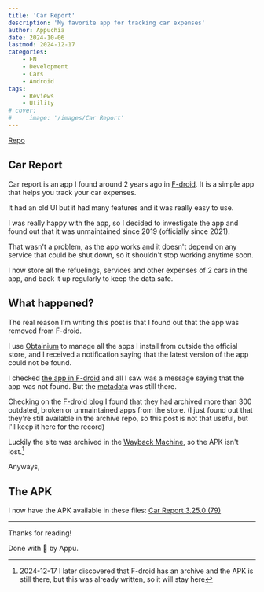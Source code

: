 ```yaml
---
title: 'Car Report'
description: 'My favorite app for tracking car expenses'
author: Appuchia
date: 2024-10-06
lastmod: 2024-12-17
categories:
    - EN
    - Development
    - Cars
    - Android
tags:
    - Reviews
    - Utility
# cover:
#     image: '/images/Car Report'
---
```


[Repo](https://bitbucket.org/frigus02/car-report/src/master/)

## Car Report

Car report is an app I found around 2 years ago in [F-droid](https://f-droid.org/).
It is a simple app that helps you track your car expenses.

It had an old UI but it had many features and it was really easy to use.

I was really happy with the app, so I decided to investigate the app and found out that it was unmaintained since 2019 (officially since 2021).

That wasn't a problem, as the app works and it doesn't depend on any service that could be shut down, so it shouldn't stop working anytime soon.

I now store all the refuelings, services and other expenses of 2 cars in the app, and back it up regularly to keep the data safe.

## What happened?

The real reason I'm writing this post is that I found out that the app was removed from F-droid.

I use [Obtainium](https://obtainium.org/) to manage all the apps I install from outside the official store,
and I received a notification saying that the latest version of the app could not be found.

I checked [the app in F-droid](https://f-droid.org/en/packages/me.kuehle.carreport/) and all I saw was a message saying that the app was not found.
But the [metadata](https://gitlab.com/fdroid/fdroiddata/-/blob/master/metadata/me.kuehle.carreport.yml) was still there.

Checking on the [F-droid blog](https://f-droid.org/en/2024/09/19/twif.html) I found that they had archived more than 300 outdated, broken or unmaintained apps from the store.
(I just found out that they're still available in the archive repo, so this post is not that useful, but I'll keep it here for the record)

Luckily the site was archived in the [Wayback Machine](https://web.archive.org/web/20240105141312/https://f-droid.org/en/packages/me.kuehle.carreport/), so the APK isn't lost.[^1]
[^1]: 2024-12-17 I later discovered that F-droid has an archive and the APK is still there, but this was already written, so it will stay here

Anyways,

## The APK

I now have the APK available in these files: [Car Report 3.25.0 (79)](/files/me.kuehle.carreport_79.apk)

---

Thanks for reading!

Done with 🖤 by Appu.
